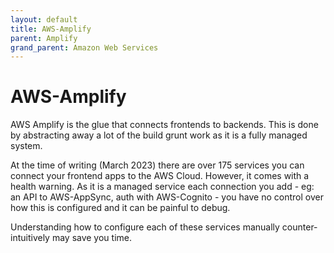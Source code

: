 ```yaml
---
layout: default
title: AWS-Amplify
parent: Amplify
grand_parent: Amazon Web Services
---
```



# AWS-Amplify

AWS Amplify is the glue that connects frontends to backends. This is done by abstracting away a lot of the build grunt work as it is a fully managed system.

At the time of writing (March 2023) there are over 175 services you can connect your frontend apps to the AWS Cloud. However, it comes with a health warning. As it is a managed service each connection you add - eg: an API to AWS-AppSync, auth with AWS-Cognito - you have no control over how this is configured and it can be painful to debug.

Understanding how to configure each of these services manually counter-intuitively may save you time.